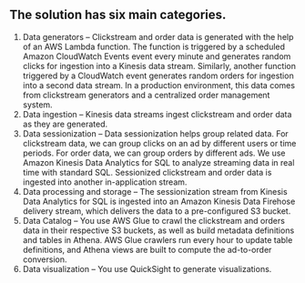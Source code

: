 The solution has six main categories.
--------------------------------------------------------------
1. Data generators – Clickstream and order data is generated with the help of an AWS Lambda function. 
	The function is triggered by a scheduled Amazon CloudWatch Events event every minute and generates random clicks for ingestion into a Kinesis data stream. 
	Similarly, another function triggered by a CloudWatch event generates random orders for ingestion into a second data stream. In a production environment,
	this data comes from clickstream generators and a centralized order management system.
2. Data ingestion – Kinesis data streams ingest clickstream and order data as they are generated.
3. Data sessionization – Data sessionization helps group related data. For clickstream data, we can group clicks on an ad by different users or time periods.
	For order data, we can group orders by different ads. We use Amazon Kinesis Data Analytics for SQL to analyze streaming data in real time with standard SQL. 
	Sessionized clickstream and order data is ingested into another in-application stream.
4. Data processing and storage – The sessionization stream from Kinesis Data Analytics for SQL is ingested into an
    Amazon Kinesis Data Firehose delivery stream, which delivers the data to a pre-configured S3 bucket.
5. Data Catalog – You use AWS Glue to crawl the clickstream and orders data in their respective S3 buckets, as well as build metadata definitions and tables in Athena. 
   AWS Glue crawlers run every hour to update table definitions, and Athena views are built to compute the ad-to-order conversion.
6. Data visualization – You use QuickSight to generate visualizations.

